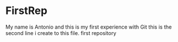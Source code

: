 FirstRep
========
My name is Antonio and this is my first experience with Git
this is the second line i create to this file.
first repository
